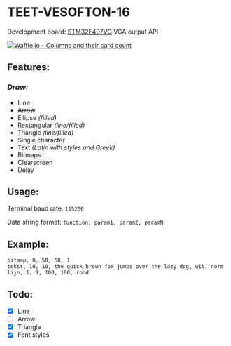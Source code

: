 # TEET-VESOFTON-16
Development board: [STM32F407VG](http://www.st.com/en/microcontrollers/stm32f407vg.html)
VGA output API

[![Waffle.io - Columns and their card count](https://badge.waffle.io/FPSUsername/TEET-VESOFTON-16.svg?columns=all)](https://waffle.io/FPSUsername/TEET-VESOFTON-16)

## **Features:**
### *Draw:*
  - Line
  - ~~Arrow~~
  - Ellipse _(filled)_
  - Rectangular _(line/filled)_
  - Triangle _(line/filled)_
  - Single character
  - Text _(Latin with styles and Greek)_
  - Bitmaps
- Clearscreen
- Delay

## **Usage:**
Terminal baud rate: `115200`

Data string format: `function, param1, param2, paramN`

## **Example:**
```
bitmap, 0, 50, 50, 1
tekst, 10, 10, the quick brown fox jumps over the lazy dog, wit, norm
lijn, 1, 1, 100, 100, rood
```

## **Todo:**
- [x] Line
- [ ] Arrow
- [x] Triangle
- [x] Font styles

